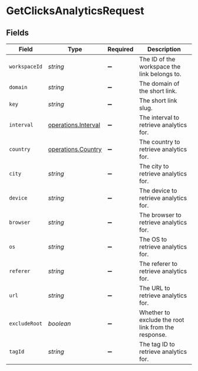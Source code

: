 # GetClicksAnalyticsRequest


## Fields

| Field                                                      | Type                                                       | Required                                                   | Description                                                |
| ---------------------------------------------------------- | ---------------------------------------------------------- | ---------------------------------------------------------- | ---------------------------------------------------------- |
| `workspaceId`                                              | *string*                                                   | :heavy_minus_sign:                                         | The ID of the workspace the link belongs to.               |
| `domain`                                                   | *string*                                                   | :heavy_minus_sign:                                         | The domain of the short link.                              |
| `key`                                                      | *string*                                                   | :heavy_minus_sign:                                         | The short link slug.                                       |
| `interval`                                                 | [operations.Interval](../../models/operations/interval.md) | :heavy_minus_sign:                                         | The interval to retrieve analytics for.                    |
| `country`                                                  | [operations.Country](../../models/operations/country.md)   | :heavy_minus_sign:                                         | The country to retrieve analytics for.                     |
| `city`                                                     | *string*                                                   | :heavy_minus_sign:                                         | The city to retrieve analytics for.                        |
| `device`                                                   | *string*                                                   | :heavy_minus_sign:                                         | The device to retrieve analytics for.                      |
| `browser`                                                  | *string*                                                   | :heavy_minus_sign:                                         | The browser to retrieve analytics for.                     |
| `os`                                                       | *string*                                                   | :heavy_minus_sign:                                         | The OS to retrieve analytics for.                          |
| `referer`                                                  | *string*                                                   | :heavy_minus_sign:                                         | The referer to retrieve analytics for.                     |
| `url`                                                      | *string*                                                   | :heavy_minus_sign:                                         | The URL to retrieve analytics for.                         |
| `excludeRoot`                                              | *boolean*                                                  | :heavy_minus_sign:                                         | Whether to exclude the root link from the response.        |
| `tagId`                                                    | *string*                                                   | :heavy_minus_sign:                                         | The tag ID to retrieve analytics for.                      |